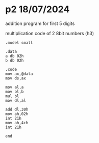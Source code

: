   # p2 18/07/2024

addition program for first 5 digits 

multiplication code of 2 8bit numbers (h3)
```
.model small

.data
a db 02h
b db 02h

.code 
mov ax,@data
mov ds,ax

mov al,a
mov bl,b
mul bl
mov dl,al

add dl,30h
mov ah,02h
int 21h
mov ah,4ch
int 21h

end
```